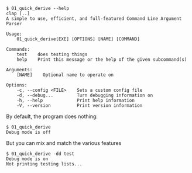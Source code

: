 ```console
$ 01_quick_derive --help
clap [..]
A simple to use, efficient, and full-featured Command Line Argument Parser

Usage:
    01_quick_derive[EXE] [OPTIONS] [NAME] [COMMAND]

Commands:
    test    does testing things
    help    Print this message or the help of the given subcommand(s)

Arguments:
    [NAME]    Optional name to operate on

Options:
    -c, --config <FILE>    Sets a custom config file
    -d, --debug...         Turn debugging information on
    -h, --help             Print help information
    -V, --version          Print version information

```

By default, the program does nothing:
```console
$ 01_quick_derive
Debug mode is off

```

But you can mix and match the various features
```console
$ 01_quick_derive -dd test
Debug mode is on
Not printing testing lists...

```
